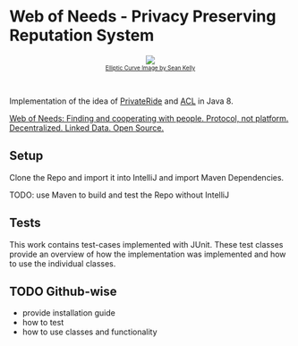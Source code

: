 # Web of Needs - Privacy Preserving Reputation System

<p align="center">
  <img src="https://upload.wikimedia.org/wikipedia/commons/7/76/Elliptic_curve_simple.png"><br />
  <span style="font-size: 10px"><a href="https://commons.wikimedia.org/wiki/File:Elliptic_curve_simple.png">Elliptic Curve Image by Sean Kelly</a></span>
</p>
<br />

Implementation of the idea of [PrivateRide](https://petsymposium.org/2017/papers/issue2/paper09-2017-2-source.pdf) and [ACL](https://eprint.iacr.org/2012/298.pdf) in Java 8.

[Web of Needs: Finding and cooperating with people. Protocol, not platform. Decentralized. Linked Data. Open Source.](https://github.com/researchstudio-sat/webofneeds)

## Setup

Clone the Repo and import it into IntelliJ and import Maven Dependencies.

TODO: use Maven to build and test the Repo without IntelliJ

## Tests

This work contains test-cases implemented with JUnit. These test classes provide an overview of how the implementation was implemented and how to use the individual classes.

## TODO Github-wise

- provide installation guide
- how to test
- how to use classes and functionality
